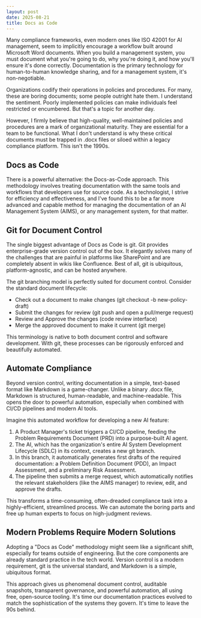```yaml
---
layout: post
date: 2025-08-21
title: Docs as Code
---
```


Many compliance frameworks, even modern ones like ISO 42001 for AI management, seem to implicitly encourage a workflow built around Microsoft Word documents. When you build a management system, you must document what you're going to do, why you're doing it, and how you'll ensure it's done correctly. Documentation is the primary technology for human-to-human knowledge sharing, and for a management system, it's non-negotiable.

Organizations codify their operations in policies and procedures. For many, these are boring documents; some people outright hate them. I understand the sentiment. Poorly implemented policies can make individuals feel restricted or encumbered. But that's a topic for another day.

However, I firmly believe that high-quality, well-maintained policies and procedures are a mark of organizational maturity. They are essential for a team to be functional. What I don't understand is why these critical documents must be trapped in .docx files or siloed within a legacy compliance platform. This isn't the 1990s.

## Docs as Code

There is a powerful alternative: the Docs-as-Code approach. This methodology involves treating documentation with the same tools and workflows that developers use for source code. As a technologist, I strive for efficiency and effectiveness, and I've found this to be a far more advanced and capable method for managing the documentation of an AI Management System (AIMS), or any management system, for that matter.

## Git for Document Control

The single biggest advantage of Docs as Code is git. Git provides enterprise-grade version control out of the box. It elegantly solves many of the challenges that are painful in platforms like SharePoint and are completely absent in wikis like Confluence. Best of all, git is ubiquitous, platform-agnostic, and can be hosted anywhere.

The git branching model is perfectly suited for document control. Consider the standard document lifecycle:

- Check out a document to make changes (git checkout -b new-policy-draft)
- Submit the changes for review (git push and open a pull/merge request)
- Review and Approve the changes (code review interface)
- Merge the approved document to make it current (git merge)

This terminology is native to both document control and software development. With git, these processes can be rigorously enforced and beautifully automated.

## Automate Compliance

Beyond version control, writing documentation in a simple, text-based format like Markdown is a game-changer. Unlike a binary .docx file, Markdown is structured, human-readable, and machine-readable. This opens the door to powerful automation, especially when combined with CI/CD pipelines and modern AI tools.

Imagine this automated workflow for developing a new AI feature:

1. A Product Manager's ticket triggers a CI/CD pipeline, feeding the Problem Requirements Document (PRD) into a purpose-built AI agent.
2. The AI, which has the organization's entire AI System Development Lifecycle (SDLC) in its context, creates a new git branch.
3. In this branch, it automatically generates first drafts of the required documentation: a Problem Definition Document (PDD), an Impact Assessment, and a preliminary Risk Assessment.
4. The pipeline then submits a merge request, which automatically notifies the relevant stakeholders (like the AIMS manager) to review, edit, and approve the drafts.

This transforms a time-consuming, often-dreaded compliance task into a highly-efficient, streamlined process. We can automate the boring parts and free up human experts to focus on high-judgment reviews.

## Modern Problems Require Modern Solutions

Adopting a "Docs as Code" methodology might seem like a significant shift, especially for teams outside of engineering. But the core components are already standard practice in the tech world. Version control is a modern requirement, git is the universal standard, and Markdown is a simple, ubiquitous format.

This approach gives us phenomenal document control, auditable snapshots, transparent governance, and powerful automation, all using free, open-source tooling. It's time our documentation practices evolved to match the sophistication of the systems they govern. It's time to leave the 90s behind.